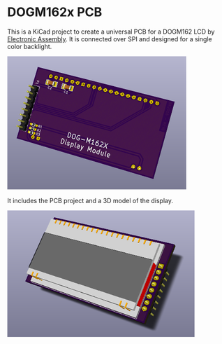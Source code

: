 # DOGM162x PCB

This is a KiCad project to create a universal PCB for a DOGM162 LCD by [Electronic Assembly](http://www.lcd-module.de/). It is connected over SPI and designed for a single color backlight.

![](/pictures/dog162x_back.png)

It includes the PCB project and a 3D model of the display.

![](/pictures/dog162x_front.png)
